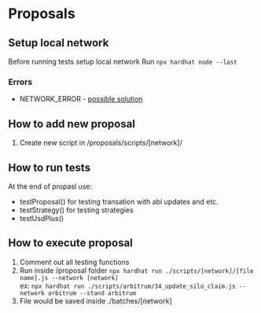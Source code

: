 # Proposals

## Setup local network

Before running tests setup local network
Run `npx hardhat node --last`

### Errors

- NETWORK_ERROR - [possible solution](https://stackoverflow.com/a/70057321)

## How to add new proposal

1. Create new script in /proposals/scripts/[network]/

## How to run tests

At the end of propasl use:

- testProposal() for testing transation with abi updates and etc.
- testStrategy() for testing strategies
- testUsdPlus()

## How to execute proposal

1. Comment out all testing functions
2. Run inside /proposal folder `npx hardhat run ./scripts/[network]/[file name].js --network [network]`  
   ex: `npx hardhat run ./scripts/arbitrum/34_update_silo_claim.js --network arbitrum --stand arbitrum`
3. File would be saved inside ./batches/[network]

